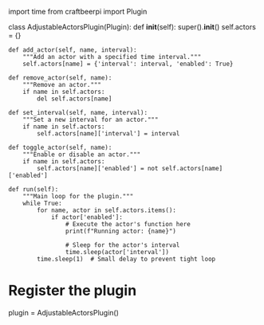 import time
from craftbeerpi import Plugin

class AdjustableActorsPlugin(Plugin):
    def __init__(self):
        super().__init__()
        self.actors = {}
        
    def add_actor(self, name, interval):
        """Add an actor with a specified time interval."""
        self.actors[name] = {'interval': interval, 'enabled': True}
        
    def remove_actor(self, name):
        """Remove an actor."""
        if name in self.actors:
            del self.actors[name]

    def set_interval(self, name, interval):
        """Set a new interval for an actor."""
        if name in self.actors:
            self.actors[name]['interval'] = interval

    def toggle_actor(self, name):
        """Enable or disable an actor."""
        if name in self.actors:
            self.actors[name]['enabled'] = not self.actors[name]['enabled']

    def run(self):
        """Main loop for the plugin."""
        while True:
            for name, actor in self.actors.items():
                if actor['enabled']:
                    # Execute the actor's function here
                    print(f"Running actor: {name}")
                    
                    # Sleep for the actor's interval
                    time.sleep(actor['interval'])
            time.sleep(1)  # Small delay to prevent tight loop

# Register the plugin
plugin = AdjustableActorsPlugin()
